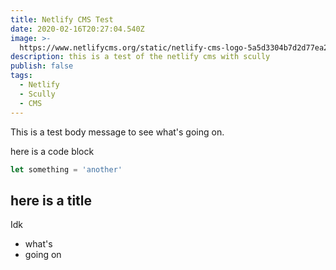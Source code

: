 ```yaml
---
title: Netlify CMS Test
date: 2020-02-16T20:27:04.540Z
image: >-
  https://www.netlifycms.org/static/netlify-cms-logo-5a5d3304b7d2d77ea281363a71dcc970.svg
description: this is a test of the netlify cms with scully
publish: false
tags:
  - Netlify
  - Scully
  - CMS
---
```

This is a test body message to see what's going on.

here is a code block
```typescript
let something = 'another'
```

## here is a title 

Idk
  - what's
  - going on
